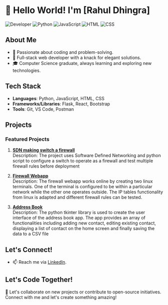 # 👋 Hello World! I'm [Rahul Dhingra]

![Developer](https://img.shields.io/badge/Developer-Full%20Stack-brightgreen)
![Python](https://img.shields.io/badge/Python-Expert-blue)
![JavaScript](https://img.shields.io/badge/JavaScript-Ninja-yellow)
![HTML](https://img.shields.io/badge/HTML-5-orange)
![CSS](https://img.shields.io/badge/CSS-3-blueviolet)

## About Me

- 🌟 Passionate about coding and problem-solving.
- 🚀 Full-stack web developer with a knack for elegant solutions.
- 🎓 Computer Science graduate, always learning and exploring new technologies.

## Tech Stack

- **Languages**: Python, JavaScript, HTML, CSS
- **Frameworks/Libraries**: Flask, React, Bootstrap
- **Tools**: Git, VS Code, Postman

## Projects

### Featured Projects

1. **[SDN making switch a firewall](https://github.com/dhingra30/SDN_Switch_Firewall_Python-VMware-Wireshark)**  
   Description: The project uses Software Defined Networking and python script to configure a switch to operate as a firewall and test multiple firewall rules before deployment

2. **[Firewall Webapp](https://github.com/dhingra30/Online_firewall_Webapp_Node.js-HTML-CSS-JS)**  
   Description: The firewall webapp works online by creating two linux terminals. One of the terminal is configured to be within a particular network while the other one operates outside. The IP tables functionality from linux is adapted and different firewall rules can be tested.

3. **[Address Book](https://github.com/dhingra30/Address-Book-App)**  
   Description: The python tkinter library is used to create the user interface of the address book app. The app provides an array of functionalities including adding new contact, editing existing contact, displaying a list of contact on the home screen and finally saving the data to a CSV file

## Let's Connect!

- 📫 Reach me via [LinkedIn](https://www.linkedin.com/in/rahul-dhingra-193389102/).

## Let's Code Together!

🚀 Let's collaborate on new projects or contribute to open-source initiatives. Connect with me and let's create something amazing!

